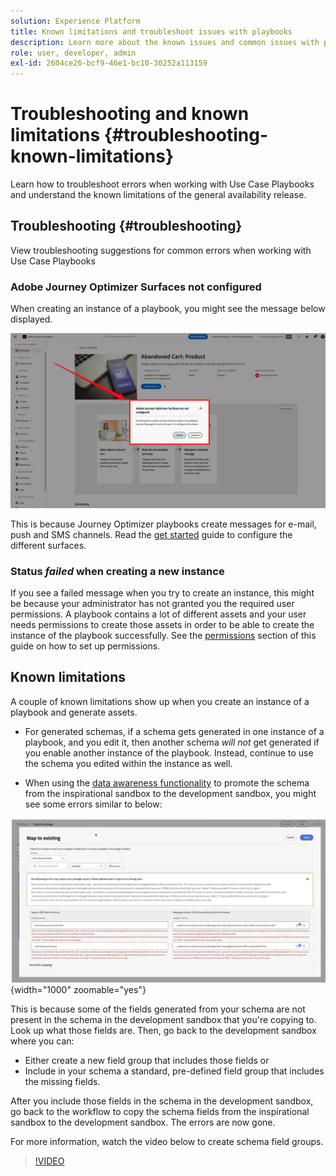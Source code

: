 ```yaml
---
solution: Experience Platform
title: Known limitations and troubleshoot issues with playbooks
description: Learn more about the known issues and common issues with playbooks and how to troubleshoot them
role: user, developer, admin
exl-id: 2604ce26-bcf9-46e1-bc10-30252a113159
---
```


# Troubleshooting and known limitations {#troubleshooting-known-limitations}

Learn how to troubleshoot errors when working with Use Case Playbooks and understand the known limitations of the general availability release.

## Troubleshooting {#troubleshooting}

View troubleshooting suggestions for common errors when working with Use Case Playbooks

### Adobe Journey Optimizer Surfaces not configured

When creating an instance of a playbook, you might see the message below displayed.

![Troubleshooting](/help/use-case-playbooks/assets/playbooks/troubleshooting/troubleshooting-ajo.png)

This is because Journey Optimizer playbooks create messages for e-mail, push and SMS channels. Read the [get started](/help/use-case-playbooks/playbooks/get-started.md#configure-sandbox-and-channel-surfaces-in-journey-optimizer) guide to configure the different surfaces.

### Status *failed* when creating a new instance

If you see a failed message when you try to create an instance, this might be because your administrator has not granted you the required user permissions. A playbook contains a lot of different assets and your user needs permissions to create those assets in order to be able to create the instance of the playbook successfully. See the [permissions](/help/use-case-playbooks/playbooks/get-started.md#grant-your-team-the-required-access-permissions) section of this guide on how to set up permissions.

## Known limitations

A couple of known limitations show up when you create an instance of a playbook and generate assets. 

* For generated schemas, if a schema gets generated in one instance of a playbook, and you edit it, then another schema *will not* get generated if you enable another instance of the playbook. Instead, continue to use the schema you edited within the instance as well.

* When using the [data awareness functionality](/help/use-case-playbooks/playbooks/data-awareness.md) to promote the schema from the inspirational sandbox to the development sandbox, you might see some errors similar to below:

![Errors displayed in the schema mapping workflow.](/help/use-case-playbooks/assets/playbooks/troubleshooting/schema-errors.png){width="1000" zoomable="yes"}

This is because some of the fields generated from your schema are not present in the schema in the development sandbox that you're copying to. Look up what those fields are. Then, go back to the development sandbox where you can:

* Either create a new field group that includes those fields or
* Include in your schema a standard, pre-defined field group that includes the missing fields.

After you include those fields in the schema in the development sandbox, go back to the workflow to copy the schema fields from the inspirational sandbox to the development sandbox. The errors are now gone.

For more information, watch the video below to create schema field groups.

>[!VIDEO](https://video.tv.adobe.com/v/27013/?learn=on)

